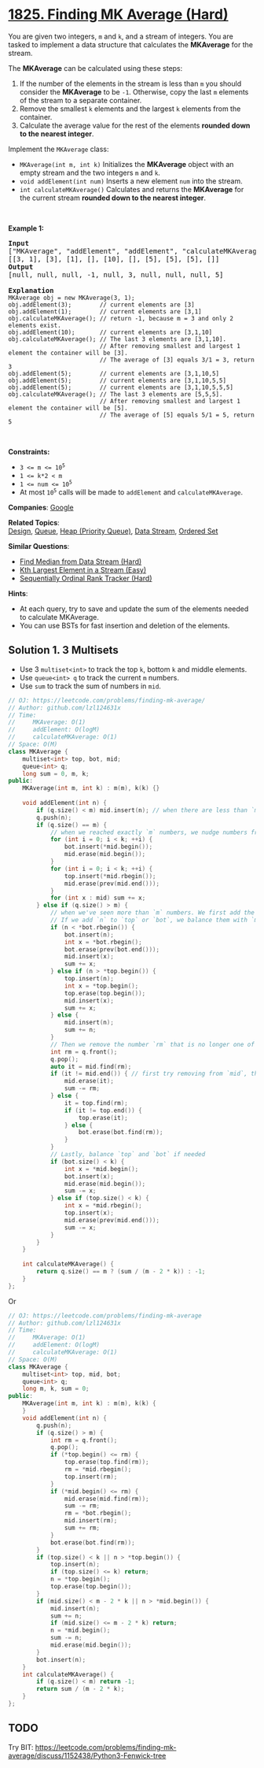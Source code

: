 # [1825. Finding MK Average (Hard)](https://leetcode.com/problems/finding-mk-average)

<p>You are given two integers, <code>m</code> and <code>k</code>, and a stream of integers. You are tasked to implement a data structure that calculates the <strong>MKAverage</strong> for the stream.</p>

<p>The <strong>MKAverage</strong> can be calculated using these steps:</p>

<ol>
	<li>If the number of the elements in the stream is less than <code>m</code> you should consider the <strong>MKAverage</strong> to be <code>-1</code>. Otherwise, copy the last <code>m</code> elements of the stream to a separate container.</li>
	<li>Remove the smallest <code>k</code> elements and the largest <code>k</code> elements from the container.</li>
	<li>Calculate the average value for the rest of the elements <strong>rounded down to the nearest integer</strong>.</li>
</ol>

<p>Implement the <code>MKAverage</code> class:</p>

<ul>
	<li><code>MKAverage(int m, int k)</code> Initializes the <strong>MKAverage</strong> object with an empty stream and the two integers <code>m</code> and <code>k</code>.</li>
	<li><code>void addElement(int num)</code> Inserts a new element <code>num</code> into the stream.</li>
	<li><code>int calculateMKAverage()</code> Calculates and returns the <strong>MKAverage</strong> for the current stream <strong>rounded down to the nearest integer</strong>.</li>
</ul>

<p>&nbsp;</p>
<p><strong class="example">Example 1:</strong></p>

<pre>
<strong>Input</strong>
[&quot;MKAverage&quot;, &quot;addElement&quot;, &quot;addElement&quot;, &quot;calculateMKAverage&quot;, &quot;addElement&quot;, &quot;calculateMKAverage&quot;, &quot;addElement&quot;, &quot;addElement&quot;, &quot;addElement&quot;, &quot;calculateMKAverage&quot;]
[[3, 1], [3], [1], [], [10], [], [5], [5], [5], []]
<strong>Output</strong>
[null, null, null, -1, null, 3, null, null, null, 5]

<strong>Explanation</strong>
<code>MKAverage obj = new MKAverage(3, 1); 
obj.addElement(3);        // current elements are [3]
obj.addElement(1);        // current elements are [3,1]
obj.calculateMKAverage(); // return -1, because m = 3 and only 2 elements exist.
obj.addElement(10);       // current elements are [3,1,10]
obj.calculateMKAverage(); // The last 3 elements are [3,1,10].
                          // After removing smallest and largest 1 element the container will be [3].
                          // The average of [3] equals 3/1 = 3, return 3
obj.addElement(5);        // current elements are [3,1,10,5]
obj.addElement(5);        // current elements are [3,1,10,5,5]
obj.addElement(5);        // current elements are [3,1,10,5,5,5]
obj.calculateMKAverage(); // The last 3 elements are [5,5,5].
                          // After removing smallest and largest 1 element the container will be [5].
                          // The average of [5] equals 5/1 = 5, return 5
</code></pre>

<p>&nbsp;</p>
<p><strong>Constraints:</strong></p>

<ul>
	<li><code>3 &lt;= m &lt;= 10<sup>5</sup></code></li>
	<li><code>1 &lt;= k*2 &lt; m</code></li>
	<li><code>1 &lt;= num &lt;= 10<sup>5</sup></code></li>
	<li>At most <code>10<sup>5</sup></code> calls will be made to <code>addElement</code> and <code>calculateMKAverage</code>.</li>
</ul>


**Companies**:
[Google](https://leetcode.com/company/google)

**Related Topics**:  
[Design](https://leetcode.com/tag/design), [Queue](https://leetcode.com/tag/queue), [Heap (Priority Queue)](https://leetcode.com/tag/heap-priority-queue), [Data Stream](https://leetcode.com/tag/data-stream), [Ordered Set](https://leetcode.com/tag/ordered-set)

**Similar Questions**:
* [Find Median from Data Stream (Hard)](https://leetcode.com/problems/find-median-from-data-stream)
* [Kth Largest Element in a Stream (Easy)](https://leetcode.com/problems/kth-largest-element-in-a-stream)
* [Sequentially Ordinal Rank Tracker (Hard)](https://leetcode.com/problems/sequentially-ordinal-rank-tracker)

**Hints**:
* At each query, try to save and update the sum of the elements needed to calculate MKAverage.
* You can use BSTs for fast insertion and deletion of the elements.

## Solution 1. 3 Multisets

* Use 3 `multiset<int>` to track the top `k`, bottom `k` and middle elements.
* Use `queue<int> q` to track the current `m` numbers.
* Use `sum` to track the sum of numbers in `mid`.

```cpp
// OJ: https://leetcode.com/problems/finding-mk-average/
// Author: github.com/lzl124631x
// Time: 
//     MKAverage: O(1)
//     addElement: O(logM)
//     calculateMKAverage: O(1)
// Space: O(M)
class MKAverage {
    multiset<int> top, bot, mid;
    queue<int> q;
    long sum = 0, m, k;
public:
    MKAverage(int m, int k) : m(m), k(k) {}
    
    void addElement(int n) {
        if (q.size() < m) mid.insert(n); // when there are less than `m` numbers, always insert into `mid`.
        q.push(n);
        if (q.size() == m) {
            // when we reached exactly `m` numbers, we nudge numbers from `mid` to `top` and `bot`, and calculate `sum`.
            for (int i = 0; i < k; ++i) {
                bot.insert(*mid.begin());
                mid.erase(mid.begin());
            }
            for (int i = 0; i < k; ++i) {
                top.insert(*mid.rbegin());
                mid.erase(prev(mid.end()));
            }
            for (int x : mid) sum += x;
        } else if (q.size() > m) {
            // when we've seen more than `m` numbers. We first add the new number `n` to where it should belong.
            // If we add `n` to `top` or `bot`, we balance them with `mid` to make sure `top` and `bot` have exactly `k` numbers
            if (n < *bot.rbegin()) {
                bot.insert(n);
                int x = *bot.rbegin();
                bot.erase(prev(bot.end()));
                mid.insert(x);
                sum += x; 
            } else if (n > *top.begin()) {
                top.insert(n);
                int x = *top.begin();
                top.erase(top.begin());
                mid.insert(x);
                sum += x;
            } else {
                mid.insert(n);
                sum += n;
            }
            // Then we remove the number `rm` that is no longer one of the latest `m` numbers.
            int rm = q.front();
            q.pop();
            auto it = mid.find(rm);
            if (it != mid.end()) { // first try removing from `mid`, then `top` or `bot`.
                mid.erase(it);
                sum -= rm;
            } else {
                it = top.find(rm);
                if (it != top.end()) {
                    top.erase(it);
                } else {
                    bot.erase(bot.find(rm));
                }
            }
            // Lastly, balance `top` and `bot` if needed
            if (bot.size() < k) {
                int x = *mid.begin();
                bot.insert(x);
                mid.erase(mid.begin());
                sum -= x;
            } else if (top.size() < k) {
                int x = *mid.rbegin();
                top.insert(x);
                mid.erase(prev(mid.end()));
                sum -= x;
            }
        }
    }
    
    int calculateMKAverage() {
        return q.size() == m ? (sum / (m - 2 * k)) : -1;
    }
};
```

Or

```cpp
// OJ: https://leetcode.com/problems/finding-mk-average
// Author: github.com/lzl124631x
// Time: 
//     MKAverage: O(1)
//     addElement: O(logM)
//     calculateMKAverage: O(1)
// Space: O(M)
class MKAverage {
    multiset<int> top, mid, bot;
    queue<int> q;
    long m, k, sum = 0;
public:
    MKAverage(int m, int k) : m(m), k(k) {
    }
    void addElement(int n) {
        q.push(n);
        if (q.size() > m) {
            int rm = q.front();
            q.pop();
            if (*top.begin() <= rm) {
                top.erase(top.find(rm));
                rm = *mid.rbegin();
                top.insert(rm);
            }
            if (*mid.begin() <= rm) {
                mid.erase(mid.find(rm));
                sum -= rm;
                rm = *bot.rbegin();
                mid.insert(rm);
                sum += rm;
            }
            bot.erase(bot.find(rm));
        }
        if (top.size() < k || n > *top.begin()) {
            top.insert(n);
            if (top.size() <= k) return;
            n = *top.begin();
            top.erase(top.begin());
        }
        if (mid.size() < m - 2 * k || n > *mid.begin()) {
            mid.insert(n);
            sum += n;
            if (mid.size() <= m - 2 * k) return;
            n = *mid.begin();
            sum -= n;
            mid.erase(mid.begin());
        }
        bot.insert(n);
    }
    int calculateMKAverage() {
        if (q.size() < m) return -1;
        return sum / (m - 2 * k);
    }
};
```

## TODO

Try BIT: https://leetcode.com/problems/finding-mk-average/discuss/1152438/Python3-Fenwick-tree